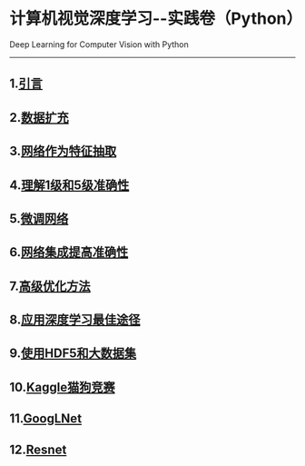 # 计算机视觉深度学习--实践卷（Python）
Deep Learning for Computer Vision with Python
***
## 1.[引言](./DeepLearningForComputerVison/PractitionerBundle/1.%E5%BC%95%E8%A8%80.md)
## 2.[数据扩充](./DeepLearningForComputerVison/PractitionerBundle/2.%E6%95%B0%E6%8D%AE%E6%89%A9%E5%85%85.md)
## 3.[网络作为特征抽取]()
## 4.[理解1级和5级准确性]()
## 5.[微调网络]()
## 6.[网络集成提高准确性]()
## 7.[高级优化方法]()
## 8.[应用深度学习最佳途径]()
## 9.[使用HDF5和大数据集]()
## 10.[Kaggle猫狗竞赛]()
## 11.[GoogLNet]()
## 12.[Resnet]()

